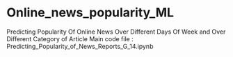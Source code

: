 # Online_news_popularity_ML
Predicting Popularity Of Online News Over Different Days Of Week and Over Different Category of Article
Main code file : Predicting_Popularity_of_News_Reports_G_14.ipynb
